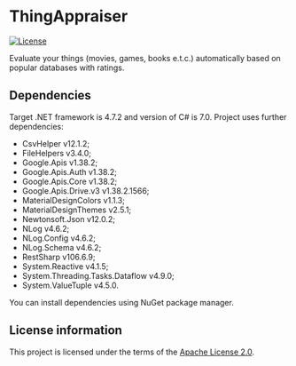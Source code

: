 # ThingAppraiser

[![License](https://img.shields.io/hexpm/l/plug.svg)](https://github.com/Vasar007/TIMLE/blob/master/LICENSE)

Evaluate your things (movies, games, books e.t.c.) automatically based on popular databases with ratings.

## Dependencies

Target .NET framework is 4.7.2 and version of C# is 7.0.
Project uses further dependencies:

- CsvHelper v12.1.2;
- FileHelpers v3.4.0;
- Google.Apis v1.38.2;
- Google.Apis.Auth v1.38.2;
- Google.Apis.Core v1.38.2;
- Google.Apis.Drive.v3 v1.38.2.1566;
- MaterialDesignColors v1.1.3;
- MaterialDesignThemes v2.5.1;
- Newtonsoft.Json v12.0.2;
- NLog v4.6.2;
- NLog.Config v4.6.2;
- NLog.Schema v4.6.2;
- RestSharp v106.6.9;
- System.Reactive v4.1.5;
- System.Threading.Tasks.Dataflow v4.9.0;
- System.ValueTuple v4.5.0.

You can install dependencies using NuGet package manager.

## License information

This project is licensed under the terms of the [Apache License 2.0](LICENSE).
